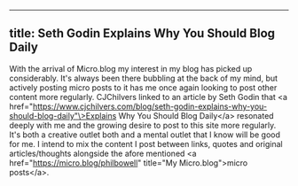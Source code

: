 
---
title: Seth Godin Explains Why You Should Blog Daily
---
With the arrival of Micro.blog my interest in my blog has picked up considerably. It's always been there bubbling at the back of my mind, but actively posting micro posts to it has me once again looking to post other content more regularly. CJChilvers linked to an article by Seth Godin that \<a href="https://www.cjchilvers.com/blog/seth-godin-explains-why-you-should-blog-daily"\>Explains Why You Should Blog Daily\</a\> resonated deeply with me and the growing desire to post to this site more regularly. It's both a creative outlet both and a mental outlet that I know will be good for me. I intend to mix the content I post between links, quotes and original articles/thoughts alongside the afore mentioned \<a href="https://micro.blog/philbowell" title="My Micro.blog"\>micro posts\</a\>.